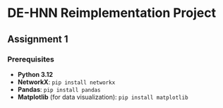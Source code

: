 # DE-HNN Reimplementation Project

## Assignment 1

### Prerequisites

- **Python 3.12**
- **NetworkX**: `pip install networkx`
- **Pandas**: `pip install pandas`
- **Matplotlib** (for data visualization): `pip install matplotlib`

